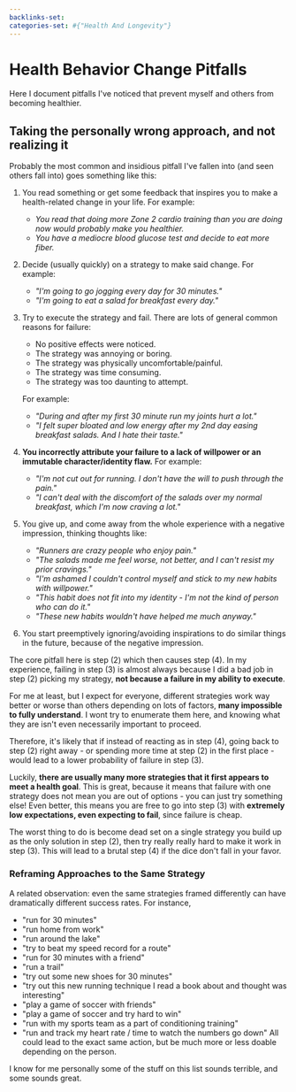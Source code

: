 ```yaml
---
backlinks-set: 
categories-set: #{"Health And Longevity"}
---
```

# Health Behavior Change Pitfalls

Here I document pitfalls I've noticed that prevent myself and others from
becoming healthier.

## Taking the personally wrong approach, and not realizing it

Probably the most common and insidious pitfall I've fallen into (and seen others
fall into) goes something like this:

1. You read something or get some feedback that inspires you to make a
   health-related change in your life.
   For example:
   - _You read that doing more Zone 2 cardio training than you are doing now
     would probably make you healthier._
   - _You have a mediocre blood glucose test and decide to eat more fiber._
2. Decide (usually quickly) on a strategy to make said change.
   For example:
   - _"I'm going to go jogging every day for 30 minutes."_
   - _"I'm going to eat a salad for breakfast every day."_
3. Try to execute the strategy and fail.
   There are lots of general common reasons for failure:
   - No positive effects were noticed.
   - The strategy was annoying or boring.
   - The strategy was physically uncomfortable/painful.
   - The strategy was time consuming.
   - The strategy was too daunting to attempt.

   For example:
   - _"During and after my first 30 minute run my joints hurt a lot."_
   - _"I felt super bloated and low energy after my 2nd day easing breakfast
     salads.
     And I hate their taste."_
4. **You incorrectly attribute your failure to a lack of willpower or an
   immutable character/identity flaw.**  For example:
   - _"I'm not cut out for running.
     I don't have the will to push through the pain."_
   - _"I can't deal with the discomfort of the salads over my normal breakfast,
     which I'm now craving a lot."_
5. You give up, and come away from the whole experience with a negative
   impression, thinking thoughts like:
   - _"Runners are crazy people who enjoy pain."_
   - _"The salads made me feel worse, not better, and I can't resist my prior
     cravings."_
   - _"I'm ashamed I couldn't control myself and stick to my new habits with
     willpower."_
   - _"This habit does not fit into my identity - I'm not the kind of person who
     can do it."_
   - _"These new habits wouldn't have helped me much anyway."_
6. You start preemptively ignoring/avoiding inspirations to do similar things in
   the future, because of the negative impression.

The core pitfall here is step (2) which then causes step (4).
In my experience, failing in step (3) is almost always because I did a bad job
in step (2) picking my strategy, **not because a failure in my ability to
execute**.

For me at least, but I expect for everyone, different strategies work way better
or worse than others depending on lots of factors, **many impossible to fully
understand**.
I wont try to enumerate them here, and knowing what they are isn't even
necessarily important to proceed.

Therefore, it's likely that if instead of reacting as in step (4), going back to
step (2) right away - or spending more time at step (2) in the first place -
would lead to a lower probability of failure in step (3).

Luckily, **there are usually many more strategies that it first appears to meet
a health goal**.
This is great, because it means that failure with one strategy does not mean you
are out of options - you can just try something else!
Even better, this means you are free to go into step (3) with **extremely low
expectations, even expecting to fail**, since failure is cheap.

The worst thing to do is become dead set on a single strategy you build up as
the only solution in step (2), then try really really hard to make it work in
step (3).
This will lead to a brutal step (4) if the dice don't fall in your favor.

### Reframing Approaches to the Same Strategy

A related observation: even the same strategies framed differently can have
dramatically different success rates.
For instance,

 - "run for 30 minutes"
 - "run home from work"
 - "run around the lake"
 - "try to beat my speed record for a route"
 - "run for 30 minutes with a friend"
 - "run a trail"
 - "try out some new shoes for 30 minutes"
 - "try out this new running technique I read a book about and thought was
   interesting"
 - "play a game of soccer with friends"
 - "play a game of soccer and try hard to win"
 - "run with my sports team as a part of conditioning training"
 - "run and track my heart rate / time to watch the numbers go down" All could
   lead to the exact same action, but be much more or less doable depending on
   the person.

I know for me personally some of the stuff on this list sounds terrible, and
some sounds great.
